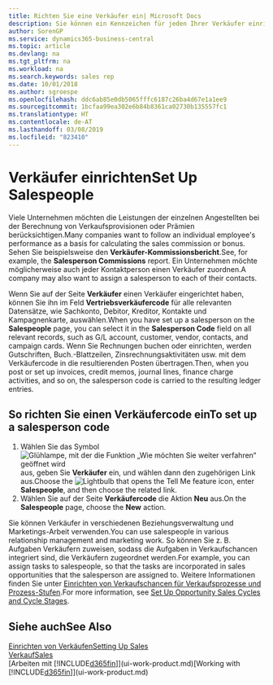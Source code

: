```yaml
---
title: Richten Sie eine Verkäufer ein| Microsoft Docs
description: Sie können ein Kennzeichen für jeden Ihrer Verkäufer einrichten, damit Sie eine Einzelleistung verfolgen oder einen Kontakt zuordnen können.
author: SorenGP
ms.service: dynamics365-business-central
ms.topic: article
ms.devlang: na
ms.tgt_pltfrm: na
ms.workload: na
ms.search.keywords: sales rep
ms.date: 10/01/2018
ms.author: sgroespe
ms.openlocfilehash: ddc6ab85e0db5065fffc6187c26ba4d67e1a1ee9
ms.sourcegitcommit: 1bcfaa99ea302e6b84b8361ca02730b135557fc1
ms.translationtype: HT
ms.contentlocale: de-AT
ms.lasthandoff: 03/08/2019
ms.locfileid: "823410"
---
```

# <a name="set-up-salespeople"></a><span data-ttu-id="e27ce-103">Verkäufer einrichten</span><span class="sxs-lookup"><span data-stu-id="e27ce-103">Set Up Salespeople</span></span>
<span data-ttu-id="e27ce-104">Viele Unternehmen möchten die Leistungen der einzelnen Angestellten bei der Berechnung von Verkaufsprovisionen oder Prämien berücksichtigen.</span><span class="sxs-lookup"><span data-stu-id="e27ce-104">Many companies want to follow an individual employee's performance as a basis for calculating the sales commission or bonus.</span></span> <span data-ttu-id="e27ce-105">Sehen Sie beispielsweise den **Verkäufer-Kommissionsbericht**.</span><span class="sxs-lookup"><span data-stu-id="e27ce-105">See, for example, the **Salesperson Commissions** report.</span></span> <span data-ttu-id="e27ce-106">Ein Unternehmen möchte möglicherweise auch jeder Kontaktperson einen Verkäufer zuordnen.</span><span class="sxs-lookup"><span data-stu-id="e27ce-106">A company may also want to assign a salesperson to each of their contacts.</span></span>

<span data-ttu-id="e27ce-107">Wenn Sie auf der Seite **Verkäufer** einen Verkäufer eingerichtet haben, können Sie ihn im Feld **Vertriebsverkäufercode** für alle relevanten Datensätze, wie Sachkonto, Debitor, Kreditor, Kontakte und Kampagnenkarte, auswählen.</span><span class="sxs-lookup"><span data-stu-id="e27ce-107">When you have set up a salesperson on the **Salespeople** page, you can select it in the **Salesperson Code** field on all relevant records, such as G/L account, customer, vendor, contacts, and campaign cards.</span></span> <span data-ttu-id="e27ce-108">Wenn Sie Rechnungen buchen oder einrichten, werden Gutschriften, Buch.-Blattzeilen, Zinsrechnungsaktivitäten usw. mit dem Verkäufercode in die resultierenden Posten übertragen.</span><span class="sxs-lookup"><span data-stu-id="e27ce-108">Then, when you post or set up invoices, credit memos, journal lines, finance charge activities, and so on, the salesperson code is carried to the resulting ledger entries.</span></span>

## <a name="to-set-up-a-salesperson-code"></a><span data-ttu-id="e27ce-109">So richten Sie einen Verkäufercode ein</span><span class="sxs-lookup"><span data-stu-id="e27ce-109">To set up a salesperson code</span></span>
1. <span data-ttu-id="e27ce-110">Wählen Sie das Symbol ![Glühlampe, mit der die Funktion „Wie möchten Sie weiter verfahren“ geöffnet wird](media/ui-search/search_small.png "Wie möchten Sie weiter verfahren?") aus, geben Sie **Verkäufer** ein, und wählen dann den zugehörigen Link aus.</span><span class="sxs-lookup"><span data-stu-id="e27ce-110">Choose the ![Lightbulb that opens the Tell Me feature](media/ui-search/search_small.png "Tell me what you want to do") icon, enter **Salespeople**, and then choose the related link.</span></span>
2. <span data-ttu-id="e27ce-111">Wählen Sie auf der Seite **Verkäufercode** die Aktion **Neu** aus.</span><span class="sxs-lookup"><span data-stu-id="e27ce-111">On the **Salespeople** page, choose the **New** action.</span></span>

<span data-ttu-id="e27ce-112">Sie können Verkäufer in verschiedenen Beziehungsverwaltung und Marketings-Arbeit verwenden.</span><span class="sxs-lookup"><span data-stu-id="e27ce-112">You can use salespeople in various relationship management and marketing work.</span></span> <span data-ttu-id="e27ce-113">So können Sie z. B. Aufgaben Verkäufern zuweisen, sodass die Aufgaben in Verkaufschancen integriert sind, die Verkäufern zugeordnet werden.</span><span class="sxs-lookup"><span data-stu-id="e27ce-113">For example, you can assign tasks to salespeople, so that the tasks are incorporated in sales opportunities that the salesperson are assigned to.</span></span> <span data-ttu-id="e27ce-114">Weitere Informationen finden Sie unter [Einrichten von Verkaufschancen für Verkaufsprozesse und Prozess-Stufen](marketing-how-setup-opportunity-sales-cycles-stages.md).</span><span class="sxs-lookup"><span data-stu-id="e27ce-114">For more information, see [Set Up Opportunity Sales Cycles and Cycle Stages](marketing-how-setup-opportunity-sales-cycles-stages.md).</span></span>

## <a name="see-also"></a><span data-ttu-id="e27ce-115">Siehe auch</span><span class="sxs-lookup"><span data-stu-id="e27ce-115">See Also</span></span>
[<span data-ttu-id="e27ce-116">Einrichten von Verkäufen</span><span class="sxs-lookup"><span data-stu-id="e27ce-116">Setting Up Sales</span></span>](sales-setup-sales.md)  
[<span data-ttu-id="e27ce-117">Verkauf</span><span class="sxs-lookup"><span data-stu-id="e27ce-117">Sales</span></span>](sales-manage-sales.md)  
<span data-ttu-id="e27ce-118">[Arbeiten mit [!INCLUDE[d365fin](includes/d365fin_md.md)]](ui-work-product.md)</span><span class="sxs-lookup"><span data-stu-id="e27ce-118">[Working with [!INCLUDE[d365fin](includes/d365fin_md.md)]](ui-work-product.md)</span></span>  
